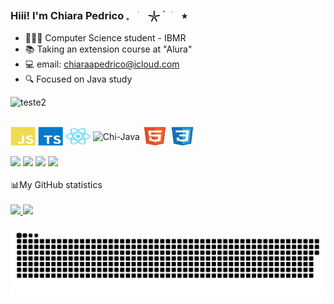 ### Hiii! I'm Chiara Pedrico 𓈒ㅤׂㅤ𓇼 ࣪ㅤׂㅤ⭒

- 👩🏻‍🎓 Computer Science student - IBMR
- 📚 Taking an extension course at "Alura"
- 💻 email: chiaraapedrico@icloud.com
- 🔍 Focused on Java study

 ![teste2](https://github.com/chiarapedrico/chiarapedrico/assets/145162756/ff70223d-a7c8-49d6-9e6b-67573be9e28d)

<div style="display: inline_block"><br>
  <img align="center" alt="Rafa-Js" height="30" width="40" src="https://raw.githubusercontent.com/devicons/devicon/master/icons/javascript/javascript-plain.svg">
  <img align="center" alt="Chi-Ts" height="30" width="40" src="https://raw.githubusercontent.com/devicons/devicon/master/icons/typescript/typescript-plain.svg">
  <img align="center" alt="Chi-React" height="30" width="40" src="https://raw.githubusercontent.com/devicons/devicon/master/icons/react/react-original.svg">
   <img align="center" alt="Chi-Java" height="30" width="40" src="https://cdn.jsdelivr.net/gh/devicons/devicon/icons/java/java-original.svg">
  <img align="center" alt="Chi-HTML" height="30" width="40" src="https://raw.githubusercontent.com/devicons/devicon/master/icons/html5/html5-original.svg">
  <img align="center" alt="Chi-CSS" height="30" width="40" src="https://raw.githubusercontent.com/devicons/devicon/master/icons/css3/css3-original.svg">
 
  
       
          

  
 
<div> 
<div style="display: inline_block"><br>
  <a href="https://instagram.com/fwckthestar" target="_blank"><img src="https://img.shields.io/badge/-Instagram-%23E4405F?style=for-the-badge&logo=instagram&logoColor=white" target="_blank"></a>
 <a href="https://discord.gg/channels/960687722874433606/960696500214714448" target="_blank"><img src="https://img.shields.io/badge/Discord-7289DA?style=for-the-badge&logo=discord&logoColor=white" target="_blank"></a> 
  <a href = "mailto:chiara_pedrico@hotmail.com"><img src="https://img.shields.io/badge/-Gmail-%23333?style=for-the-badge&logo=gmail&logoColor=white" target="_blank"></a>
  <a href="https://www.linkedin.com/in/chiara-pedrico-464975217/" target="_blank"><img src="https://img.shields.io/badge/-LinkedIn-%230077B5?style=for-the-badge&logo=linkedin&logoColor=white" target="_blank"></a> 

<div style="display: inline_block"><br>
  

<summary>📊My GitHub statistics</summary>

<div>
  <div style="display: inline_block"><br>
  <a href="https://github.com/chiarapedrico/convoychat">
    <img src="https://github-readme-stats.vercel.app/api?username=chiarapedrico&show_icons=true&theme=radical" width="400" />
  </a>
  
  <a href="https://github.com/chiarapedrico/github-readme-stats">
    <img src="https://github-readme-stats.vercel.app/api/top-langs/?username=chiarapedrico&layout=compact&theme=radical" width="335" />
  </a>
 </div>


<div>
  <div style="display: inline_block"><br>

 <picture>
  <source media="(prefers-color-scheme: dark)" srcset="https://raw.githubusercontent.com/chiarapedrico/chiarapedrico/output/github-contribution-grid-snake-dark.svg">
  <source media="(prefers-color-scheme: light)" srcset="https://raw.githubusercontent.com/chiarapedrico/chiarapedrico/output/github-contribution-grid-snake.svg">
  <img alt="github contribution grid snake animation" src="https://raw.githubusercontent.com/chiarapedrico/chiarapedrico/output/github-contribution-grid-snake.svg">
</picture>

